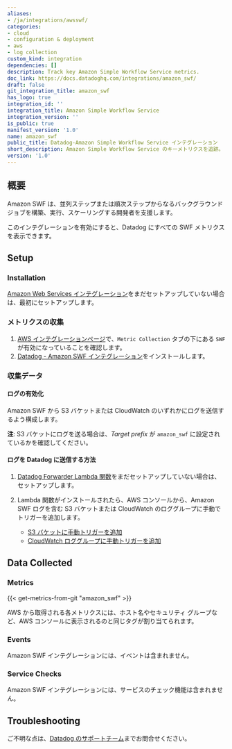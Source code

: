 ```yaml
---
aliases:
- /ja/integrations/awsswf/
categories:
- cloud
- configuration & deployment
- aws
- log collection
custom_kind: integration
dependencies: []
description: Track key Amazon Simple Workflow Service metrics.
doc_link: https://docs.datadoghq.com/integrations/amazon_swf/
draft: false
git_integration_title: amazon_swf
has_logo: true
integration_id: ''
integration_title: Amazon Simple Workflow Service
integration_version: ''
is_public: true
manifest_version: '1.0'
name: amazon_swf
public_title: Datadog-Amazon Simple Workflow Service インテグレーション
short_description: Amazon Simple Workflow Service のキーメトリクスを追跡。
version: '1.0'
---
```


<!--  SOURCED FROM https://github.com/DataDog/dogweb -->
## 概要

Amazon SWF は、並列ステップまたは順次ステップからなるバックグラウンドジョブを構築、実行、スケーリングする開発者を支援します。

このインテグレーションを有効にすると、Datadog にすべての SWF メトリクスを表示できます。

## Setup

### Installation

[Amazon Web Services インテグレーション][1]をまだセットアップしていない場合は、最初にセットアップします。

### メトリクスの収集

1. [AWS インテグレーションページ][2]で、`Metric Collection` タブの下にある `SWF` が有効になっていることを確認します。
2. [Datadog - Amazon SWF インテグレーション][3]をインストールします。

### 収集データ

#### ログの有効化

Amazon SWF から S3 バケットまたは CloudWatch のいずれかにログを送信するよう構成します。

**注**: S3 バケットにログを送る場合は、_Target prefix_ が `amazon_swf` に設定されているかを確認してください。

#### ログを Datadog に送信する方法

1. [Datadog Forwarder Lambda 関数][4]をまだセットアップしていない場合は、セットアップします。
2. Lambda 関数がインストールされたら、AWS コンソールから、Amazon SWF ログを含む S3 バケットまたは CloudWatch のロググループに手動でトリガーを追加します。

    - [S3 バケットに手動トリガーを追加][5]
    - [CloudWatch ロググループに手動トリガーを追加][6]

## Data Collected

### Metrics
{{< get-metrics-from-git "amazon_swf" >}}


AWS から取得される各メトリクスには、ホスト名やセキュリティ グループなど、AWS コンソールに表示されるのと同じタグが割り当てられます。

### Events

Amazon SWF インテグレーションには、イベントは含まれません。

### Service Checks

Amazon SWF インテグレーションには、サービスのチェック機能は含まれません。

## Troubleshooting

ご不明な点は、[Datadog のサポートチーム][8]までお問合せください。

[1]: https://docs.datadoghq.com/ja/integrations/amazon_web_services/
[2]: https://app.datadoghq.com/integrations/amazon-web-services
[3]: https://app.datadoghq.com/integrations/amazon-swf
[4]: https://docs.datadoghq.com/ja/logs/guide/forwarder/
[5]: https://docs.datadoghq.com/ja/integrations/amazon_web_services/?tab=allpermissions#collecting-logs-from-s3-buckets
[6]: https://docs.datadoghq.com/ja/integrations/amazon_web_services/?tab=allpermissions#collecting-logs-from-cloudwatch-log-group
[7]: https://github.com/DataDog/dogweb/blob/prod/integration/amazon_swf/amazon_swf_metadata.csv
[8]: https://docs.datadoghq.com/ja/help/